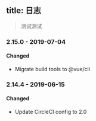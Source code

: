 title: 日志
------------------------------------
<blockquote class="tip"><p>测试测试</p></blockquote>

### 2.15.0 - 2019-07-04

#### Changed
- Migrate build tools to @vue/cli

### 2.14.4 - 2019-06-15

#### Changed
- Update CircleCI config to 2.0
